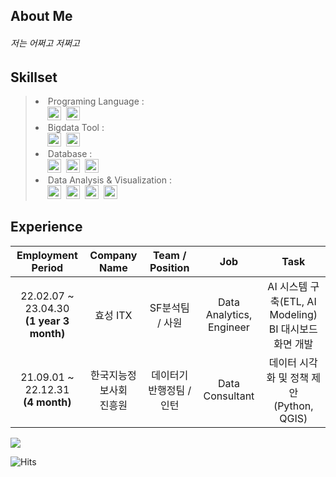## About Me
<p align="Left">
<h6 align="left">저는 어쩌고 저쩌고</h6>
</p>

## Skillset
> <p align="left">
>   <ui>
>     <li> Programing Language :
>       <br>&nbsp&nbsp&nbsp&nbsp
>       <img height="22" src="https://img.shields.io/badge/Python-3766AB?style=flat-square&logo=Python&logoColor=white"/></a>&nbsp 
>       <img height="22" src="https://img.shields.io/badge/R-276DC3?style=flat-square&logo=R&logoColor=white"/></a>&nbsp 
>      </li>
>   </ui>
>   
>   <ui>
>      <li> Bigdata Tool :
>        <br>&nbsp&nbsp&nbsp&nbsp
>        <img height="22"src="https://img.shields.io/badge/Apache%20Airflow-017CEE?style=for-the-badge&logo=Apache%20Airflow&logoColor=white"/></a>&nbsp
>        <img height="22"src="https://img.shields.io/badge/Apache%20Kafka-000?style=for-the-badge&logo=apachekafka&logoColor=white"/></a>&nbsp
>      </li>
>   </ui>
>
>   <ui>
>       <li> Database :
>       <br>&nbsp&nbsp&nbsp&nbsp
>         <img height="22"src="https://img.shields.io/badge/postgres-%23316192.svg?style=for-the-badge&logo=postgresql&logoColor=white"/></a>&nbsp
>         <img height="22"src="https://img.shields.io/badge/mysql-%2300f.svg?style=for-the-badge&logo=mysql&logoColor=white"/></a>&nbsp
>         <img height="22"src="https://img.shields.io/badge/Microsoft%20SQL%20Server-CC2927?style=for-the-badge&logo=microsoft%20sql%20server&logoColor=white"/</a>&nbsp
>       </li>
>   </ui>
>   <ui>
>       <li> Data Analysis & Visualization :
>       <br>&nbsp&nbsp&nbsp&nbsp
>         <img height="22"src="https://img.shields.io/badge/TensorFlow-%23FF6F00.svg?style=for-the-badge&logo=TensorFlow&logoColor=white"/></a>&nbsp
>         <img height="22"src="https://img.shields.io/badge/PyTorch-%23EE4C2C.svg?style=for-the-badge&logo=PyTorch&logoColor=white"/></a>&nbsp
>         <img height="22"src="https://img.shields.io/badge/Qliksense-589632?style=for-the-badge&logo=Quora&logoColor=white"/></a>&nbsp
>         <img height="22"src="https://img.shields.io/badge/Tableau-E97627?style=for-the-badge&logo=Tableau&logoColor=white"/></a>&nbsp
>       </li>
>   </ui>
> </p>

## Experience
| Employment Period | Company Name | Team / Position | Job | Task | 
|:----------:|:----------:|:----------:|:----------:|:----------:|
| 22.02.07 ~ 23.04.30 <br> **(1 year 3 month)** | 효성 ITX | SF분석팀 / 사원 | Data Analytics, Engineer | AI 시스템 구축(ETL, AI Modeling)<br> BI 대시보드 화면 개발 |
| 21.09.01 ~ 22.12.31 <br> **(4 month)** | 한국지능정보사회<br>진흥원 | 데이터기반행정팀 / 인턴 | Data Consultant | 데이터 시각화 및 정책 제안<br>(Python, QGIS) |

<p align="left"> 
  <img src="https://github-readme-stats.vercel.app/api?username=yoosh1031&theme=vue&show_icons=true"/></a>
</p>

![Hits](https://hits.seeyoufarm.com/api/count/incr/badge.svg?url=https%3A%2F%2Fgithub.com%2Fyoosh1031%2Fhit-counter&count_bg=%23EEBDD8&title_bg=%23555555&icon=&icon_color=%23E7E7E7&title=Github&edge_flat=false)



</div>

